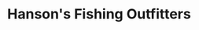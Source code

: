 ---
title: "Hanson's Fishing Outfitters"
url: /calgary/hansons-fishing-outfitters/
shop: fishing
---